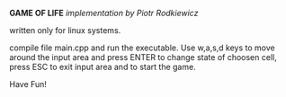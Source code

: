 **GAME OF LIFE**
*implementation by Piotr Rodkiewicz*

written only for linux systems.

compile file main.cpp and run the executable. Use w,a,s,d keys to move around the input area and press ENTER to change state of choosen cell, press ESC to exit input area and to start the game.

Have Fun!
